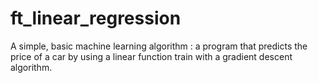 # ft_linear_regression
A simple, basic machine learning algorithm : a program that predicts the price of a car by using a linear function train with a gradient descent algorithm.
